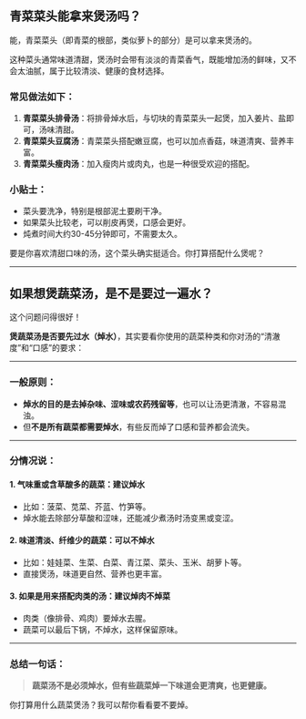 ## 青菜菜头能拿来煲汤吗？

能，青菜菜头（即青菜的根部，类似萝卜的部分）是可以拿来煲汤的。

这种菜头通常味道清甜，煲汤时会带有淡淡的青菜香气，既能增加汤的鲜味，又不会太油腻，属于比较清淡、健康的食材选择。

### 常见做法如下：
1. **青菜菜头排骨汤**：将排骨焯水后，与切块的青菜菜头一起煲，加入姜片、盐即可，汤味清甜。
2. **青菜菜头豆腐汤**：青菜菜头搭配嫩豆腐，也可以加点香菇，味道清爽、营养丰富。
3. **青菜菜头瘦肉汤**：加入瘦肉片或肉丸，也是一种很受欢迎的搭配。

### 小贴士：
- 菜头要洗净，特别是根部泥土要刷干净。
- 如果菜头比较老，可以削皮再煲，口感会更好。
- 炖煮时间大约30-45分钟即可，不需要太久。

要是你喜欢清甜口味的汤，这个菜头确实挺适合。你打算搭配什么煲呢？

---

## 如果想煲蔬菜汤，是不是要过一遍水？

这个问题问得很好！

**煲蔬菜汤是否要先过水（焯水）**，其实要看你使用的蔬菜种类和你对汤的“清澈度”和“口感”的要求：

---

### **一般原则：**
- **焯水的目的是去掉杂味、涩味或农药残留等**，也可以让汤更清澈，不容易混浊。
- 但**不是所有蔬菜都需要焯水**，有些反而焯了口感和营养都会流失。

---

### **分情况说：**

#### **1. 气味重或含草酸多的蔬菜：建议焯水**
- 比如：菠菜、苋菜、芥蓝、竹笋等。
- 焯水能去除部分草酸和涩味，还能减少煮汤时汤变黑或变涩。

#### **2. 味道清淡、纤维少的蔬菜：可以不焯水**
- 比如：娃娃菜、生菜、白菜、青江菜、菜头、玉米、胡萝卜等。
- 直接煲汤，味道更自然、营养也更丰富。

#### **3. 如果是用来搭配肉类的汤：建议焯肉不焯菜**
- 肉类（像排骨、鸡肉）要焯水去腥。
- 蔬菜可以最后下锅，不焯水，这样保留原味。

---

### **总结一句话：**
> **蔬菜汤不是必须焯水，但有些蔬菜焯一下味道会更清爽，也更健康。**

你打算用什么蔬菜煲汤？我可以帮你看看要不要焯。
